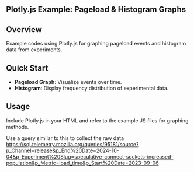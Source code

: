 ## Plotly.js Example: Pageload & Histogram Graphs

## Overview

Example codes using Plotly.js for graphing pageload events and histogram data from experiments.

## Quick Start

- **Pageload Graph**: Visualize events over time.
- **Histogram**: Display frequency distribution of experimental data.

## Usage

Include Plotly.js in your HTML and refer to the example JS files for graphing methods.

Use a query similar to this to collect the raw data
https://sql.telemetry.mozilla.org/queries/95181/source?p_Channel=release&p_End%20Date=2024-10-04&p_Experiment%20Slug=speculative-connect-sockets-increased-population&p_Metric=load_time&p_Start%20Date=2023-09-06

